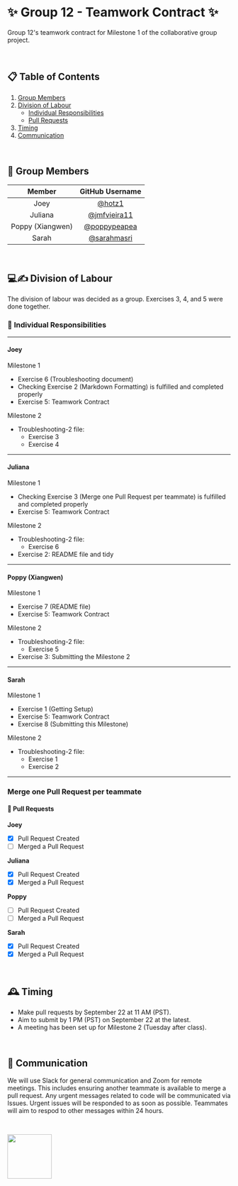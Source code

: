 # ✨ Group 12 - Teamwork Contract ✨

Group 12's teamwork contract for Milestone 1 of the collaborative group project.

$~$

## 📋 Table of Contents
1. [Group Members](#members)
2. [Division of Labour](#division)
   - [Individual Responsibilities](#individual)
   - [Pull Requests](#pullrequests)
3. [Timing](#timing)
4. [Communication](#communication)

$~$

## 🤝 <a name="members"></a> Group Members
Member | GitHub Username
| :---: | :---:
Joey | [@hotz1](https://github.com/hotz1)
Juliana | [@jmfvieira11](https://github.com/jmfvieira11)
Poppy (Xiangwen) | [@poppypeapea](https://github.com/poppypeapea)
Sarah | [@sarahmasri](https://github.com/sarahmasri)

$~$

## 💻✍️ <a name="division"></a> Division of Labour 

The division of labour was decided as a group. Exercises 3, 4, and 5 were done together.

### :bust_in_silhouette: <a name="individual"></a> Individual Responsibilities
***
#### **Joey**
Milestone 1
- Exercise 6 (Troubleshooting document)
- Checking Exercise 2 (Markdown Formatting) is fulfilled and completed properly
- Exercise 5: Teamwork Contract

Milestone 2
- Troubleshooting-2 file:
   - Exercise 3
   - Exercise 4
***
#### **Juliana**
Milestone 1
- Checking Exercise 3 (Merge one Pull Request per teammate) is fulfilled and completed properly
- Exercise 5: Teamwork Contract

Milestone 2
- Troubleshooting-2 file:
   - Exercise 6
- Exercise 2: README file and tidy 

*** 
#### **Poppy (Xiangwen)**
Milestone 1
- Exercise 7 (README file)
- Exercise 5: Teamwork Contract

Milestone 2
- Troubleshooting-2 file:
   - Exercise 5
- Exercise 3: Submitting the Milestone 2

***
#### **Sarah**
Milestone 1
- Exercise 1 (Getting Setup)
- Exercise 5: Teamwork Contract
- Exercise 8 (Submitting this Milestone)

Milestone 2
- Troubleshooting-2 file:
   - Exercise 1
   - Exercise 2
***

### Merge one Pull Request per teammate
#### :busts_in_silhouette: <a name="pullrequests"></a> Pull Requests
**Joey**
- [x] Pull Request Created
- [ ] Merged a Pull Request

**Juliana**
- [x] Pull Request Created
- [x] Merged a Pull Request

**Poppy**
- [ ] Pull Request Created
- [ ] Merged a Pull Request

**Sarah**
- [x] Pull Request Created
- [x] Merged a Pull Request

$~$

## 🕰️ <a name="timing"></a> Timing 

- Make pull requests by September 22 at 11 AM (PST).
- Aim to submit by 1 PM (PST) on September 22  at the latest.
- A meeting has been set up for Milestone 2 (Tuesday after class). 

$~$

## 💬 <a name="communication"></a> Communication 

We will use Slack for general communication and Zoom for remote meetings. This includes ensuring another teammate is available to merge a pull request. Any urgent messages related to code will be communicated via Issues. Urgent issues will be responded to as soon as possible. Teammates will aim to respod to other messages within 24 hours. 

$~$

<img src= "https://cdn-icons-png.flaticon.com/256/7564/7564847.png" width="100" height="100">
